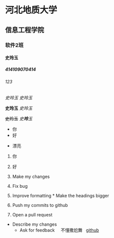 # 河北地质大学
## 信息工程学院
### 软件2班
#### 史玲玉
##### 414109070414
###### 123
*史玲玉*
_史玲玉_

**史玲玉**
_史玲玉_

~~史玲玉~~
_史**玲**玉_

- 你
- 好
* 漂亮
1. 你
2. 好

1. Make my changes
  1. Fix bug
  2. Improve formatting
    * Make the headings bigger
2. Push my commits to github
3. Open a pull request
  * Describe my changes
    * Ask for feedback
     
不懂撒尬舞  
[github](http://github.com)
